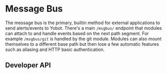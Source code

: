 # Message Bus

The message bus is the primary, builtin method for external applications
to send alerts/events to Yobot. There's a main `/msgbus/` endpoint that modules
can attach to and handle events based on the next path segment. For example
`/msgbus/git` is handled by the git module. Modules can also mount themselves
to a different base path but then lose a few automatic features such as aliasing
and HTTP basic authentication.

## Developer API
